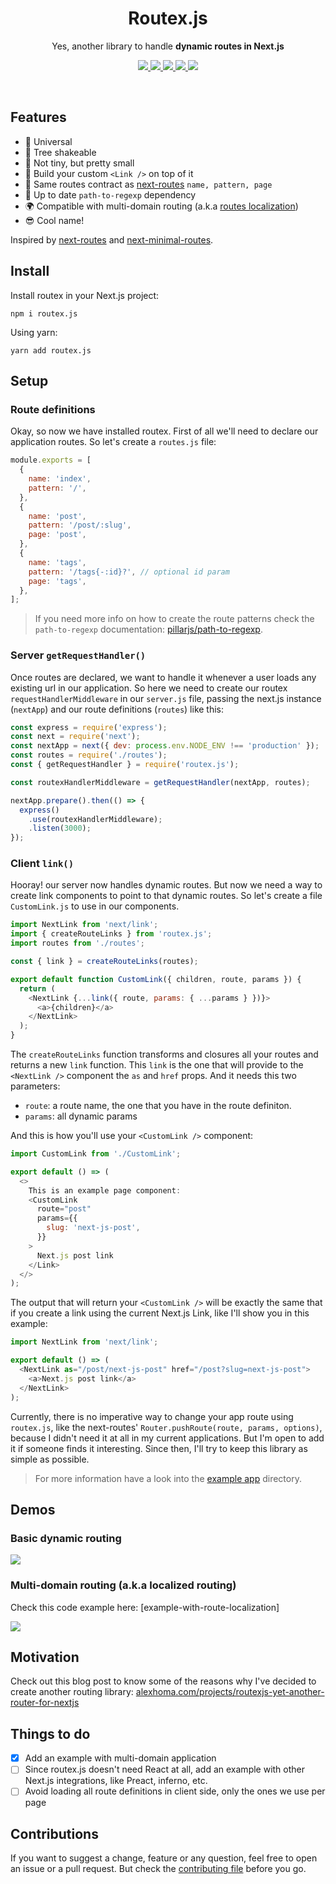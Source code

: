 <h1 align="center">Routex.js</h1>
<p align="center">Yes, another library to handle <strong>dynamic routes in Next.js</strong></p>

<p align="center">
  <a href="https://www.npmjs.com/package/routex.js">
    <img src="https://badgen.net/npm/v/routex.js">
  </a> 
  <a href="https://travis-ci.com/alexhoma/routex.js">
    <img src="https://travis-ci.com/alexhoma/routex.js.svg?branch=master">
  </a> 
  <a href="https://codecov.io/gh/alexhoma/routex.js">
    <img src="https://badgen.net/codecov/c/github/alexhoma/routex.js">
  </a> 
  <a href="https://bundlephobia.com/result?p=routex.js">
    <img src="https://badgen.net/bundlephobia/min/routex.js">
  </a> 
  <a href="https://bundlephobia.com/result?p=routex.js">
    <img src="https://badgen.net/bundlephobia/minzip/routex.js">
  </a>
</p>

<br />

## Features

- :milky_way: Universal
- :leaves: Tree shakeable
- :ant: Not tiny, but pretty small
- :link: Build your custom `<Link />` on top of it
- :tada: Same routes contract as [next-routes] `name, pattern, page`
- :rocket: Up to date `path-to-regexp` dependency
- :earth_africa: Compatible with multi-domain routing (a.k.a [routes localization])
- :sunglasses: Cool name!

Inspired by [next-routes] and [next-minimal-routes].

## Install

Install routex in your Next.js project:

```
npm i routex.js
```

Using yarn:

```
yarn add routex.js
```

## Setup

### Route definitions

Okay, so now we have installed routex. First of all we'll need to declare
our application routes. So let's create a `routes.js` file:

```javascript
module.exports = [
  {
    name: 'index',
    pattern: '/',
  },
  {
    name: 'post',
    pattern: '/post/:slug',
    page: 'post',
  },
  {
    name: 'tags',
    pattern: '/tags{-:id}?', // optional id param
    page: 'tags',
  },
];
```

> If you need more info on how to create the route patterns
> check the `path-to-regexp` documentation: [pillarjs/path-to-regexp].

### Server `getRequestHandler()`

Once routes are declared, we want to handle it whenever a user loads any existing url
in our application. So here we need to create our routex `requestHandlerMiddleware` in our `server.js` file,
passing the next.js instance (`nextApp`) and our route definitions (`routes`) like this:

```javascript
const express = require('express');
const next = require('next');
const nextApp = next({ dev: process.env.NODE_ENV !== 'production' });
const routes = require('./routes');
const { getRequestHandler } = require('routex.js');

const routexHandlerMiddleware = getRequestHandler(nextApp, routes);

nextApp.prepare().then(() => {
  express()
    .use(routexHandlerMiddleware);
    .listen(3000);
});
```

### Client `link()`

Hooray! our server now handles dynamic routes. But now we need a way to create link
components to point to that dynamic routes. So let's create a file `CustomLink.js` to use
in our components.

```javascript
import NextLink from 'next/link';
import { createRouteLinks } from 'routex.js';
import routes from './routes';

const { link } = createRouteLinks(routes);

export default function CustomLink({ children, route, params }) {
  return (
    <NextLink {...link({ route, params: { ...params } })}>
      <a>{children}</a>
    </NextLink>
  );
}
```

The `createRouteLinks` function transforms and closures all your routes and returns
a new `link` function. This `link` is the one that will provide to the `<NextLink />` component
the `as` and `href` props. And it needs this two parameters:

- `route`: a route name, the one that you have in the route definiton.
- `params`: all dynamic params

And this is how you'll use your `<CustomLink />` component:

```javascript
import CustomLink from './CustomLink';

export default () => (
  <>
    This is an example page component:
    <CustomLink
      route="post"
      params={{
        slug: 'next-js-post',
      }}
    >
      Next.js post link
    </Link>
  </>
);
```

The output that will return your `<CustomLink />` will be exactly the same that if
you create a link using the current Next.js Link, like I'll show you in this example:

```javascript
import NextLink from 'next/link';

export default () => (
  <NextLink as="/post/next-js-post" href="/post?slug=next-js-post">
    <a>Next.js post link</a>
  </NextLink>
);
```

Currently, there is no imperative way to change your app route using `routex.js`,
like the next-routes' `Router.pushRoute(route, params, options)`, because I didn't need it at all in my current applications.
But I'm open to add it if someone finds it interesting. Since then, I'll try to keep this library as simple as possible.

> For more information have a look into the [example app](./examples) directory.

## Demos

### Basic dynamic routing

<img src="./examples/with-custom-link/demo.gif" max-height="500px" align="center" />

### Multi-domain routing (a.k.a localized routing)

Check this code example here: [example-with-route-localization]

<img src="./examples/with-route-localization/demo.gif" max-height="500px" align="center" />

## Motivation

Check out this blog post to know some of the reasons why I've decided to create another routing library: [alexhoma.com/projects/routexjs-yet-another-router-for-nextjs]

## Things to do

- [x] Add an example with multi-domain application
- [ ] Since routex.js doesn't need React at all, add an example with other Next.js integrations, like Preact, inferno, etc.
- [ ] Avoid loading all route definitions in client side, only the ones we use per page

## Contributions

If you want to suggest a change, feature or any question, feel free to open an issue or a pull request. But check the [contributing file] before you go.

[npm-version]: https://badgen.net/npm/v/routex.js
[travis-build]: https://travis-ci.com/alexhoma/routex.js.svg?branch=master
[bundlephobia-min-badge]: https://badgen.net/bundlephobia/min/routex.js
[bundlephobia-minzip-badge]: https://badgen.net/bundlephobia/minzip/routex.js
[next-routes]: https://github.com/fridays/next-routes 'fridays/next-routes'
[next-minimal-routes]: https://github.com/lydell/next-minimal-routes 'lydell/next-minimal-routes'
[routes localization]: ./examples/with-route-localization
[pillarjs/path-to-regexp]: https://github.com/pillarjs/path-to-regexp
[alexhoma.com/projects/routexjs-yet-another-router-for-nextjs]: https://alexhoma.com/projects/routexjs-yet-another-router-for-nextjs/
[contributing file]: https://github.com/alexhoma/routex.js/blob/master/.github/contributing.md
[examples/with-route-localization]: ./examples/with-route-localization
